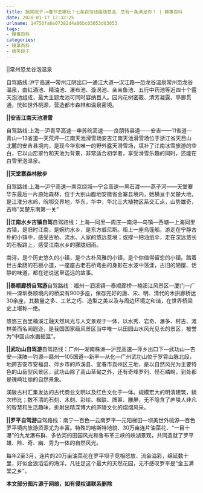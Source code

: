 ```yaml
---
title: 搞笑段子->春节去哪玩？七条自驾线路随意选，总有一条满足你！ | 糗事百科
date: 2020-01-17 12:32:25
urlname: 14750fa6e07382d4a06bc03053d03053
tags: 
- 糗事百科
categories:
- 糗事百科
- 搞笑段子
---
```

||常州恐龙谷泡温泉

自驾路线:沪宁高速—常州江阴出口—通江大道—汉江路—恐龙谷温泉常州恐龙谷温泉，由红酒池、精油池、瀑布池、漩涡池、亲亲鱼池、五行中药池等近四十个露天泡池组成，最大主题龙池可同时容纳百人。园内花树密蔽、清芳凝露、亭廊贯通，恍如世外桃源，营造都市森林和温泉密境。

**||安吉江南天池滑雪**

自驾路线:上海—沪青平高速—申苏皖高速——良朋转县道——安吉——11省道—青山—13省道—天荒坪—江南天池滑雪场安吉江南天池滑雪场位于浙江省天目山北麓的安吉县境内，是现今华东唯一的野外露天滑雪场，填补了江南冰雪旅游的空白，它以山峦翠竹和天池为背景，非常适合初学者，享受滑雪乐趣的同时，还能在白雪里泡温泉。

**||天堂寨森林散步**

自驾路线:上海—沪宁高速—南京绕城—宁合高速—黑石渡——燕子河——天堂寨华东最后一片原始森林，位于大别山腹地安徽省金寨县境内，她横亘于吴楚大地，是江淮分水岭，皖鄂交界地，华东，华中，华北三大植物区系交汇点，山势雄奇，古称”吴楚东南第一关“

**||江南水乡古镇自驾**自驾路线：上海—同里—周庄—南浔—乌镇—西塘—上海同里古镇，是旧时江南，是婉约水乡，是东方威尼斯。租上一座乌篷船，游走在宁静古朴的小镇中，感受古桥、流水、人家的悠远意境；或撑一把油纸伞，走在深远悠长的石板路上，感受江南水乡的朦胧细雨。

南浔，是个历史悠久的小镇，是个古朴风雅的小镇，是个你值得留恋的小镇。踏着世古柔肠的石板小道，一座座古老石桥弯曲的身影在水波中荡漾，古旧的陋屋、恬静的味道，都在述说这里遥远的故事。

**||泰顺廊桥自驾游**自驾路线：福州—泗溪镇—泰顺廊桥—楠溪江风景区—厦门—广州—深圳泰顺境内的桥梁有900多座，保存完好的唐、宋、明、清代的木拱廊桥达30余座，其数量之多、工艺之巧、造型之美以及与周边环境之和谐，在世界桥梁史上堪称一绝。

悠悠三百里楠溪江融天然风光与人文景观于一体，以水秀、岩奇、瀑多、村古、滩林美而名闻遐迩，是我国国家级风景区当中唯一以田园山水风光见长的景区，被誉为“中国山水画摇篮”。

**||武功山自驾游**自驾路线：广州—湖南株洲—沪昆高速—萍乡出口下—武功山—吉安—渼陂—钓源—赣州—105国道—新丰—从化—广州武功山位于罗霄山脉北段，地跨吉安市安福县、萍乡市的芦溪县、宜春市袁州区三地，是以自然风光为主要特色的山岳型风景区，武功山除了高山草甸之外，还有奇峰罗列、怪石嶙峋，到处都是瑰崎壮丽的自然景象。   

渼陂古村汇集发达的古代商业文明以及红色文化于一体。规模宏大的明清建筑，鳞次栉比；数不清的石刻、木刻、彩绘、楹联、牌匾、雕屏，无不隐含了庐陵人非凡的智慧和生活趣味，折射出精深博大的庐陵文化的熠熠风采。

**||罗平自驾游**自驾路线：南宁—百色—云南罗平—元阳梯田—坝美世外桃源—百色罗平境内旅游资源尤为丰富。特殊的喀斯特地貌、30万亩连片油菜花、“一目十瀑”的九龙瀑布群、多依河的田园风光和鲁布革三峡的峡湖景观，共同造就了罗平雄、险、奇、幽、秀为一体的自然风光。

每年2至3月，连片的20万亩油菜花在罗平坝子竞相怒放、流金溢彩，绵延数十里，好似金浪滔滔的海洋，凡驻足这个最大的天然花园，无不感叹罗平是“金玉满堂之乡”。

**本文部分图片源于网络，如有侵权请联系删除**   


